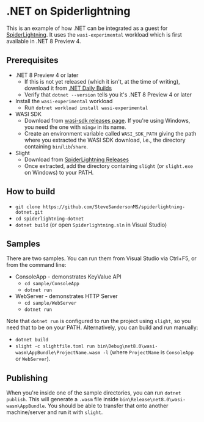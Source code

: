# .NET on Spiderlightning

This is an example of how .NET can be integrated as a guest for [SpiderLightning](https://github.com/deislabs/spiderlightning). It uses the `wasi-experimental` workload which is first available in .NET 8 Preview 4.

## Prerequisites

* .NET 8 Preview 4 or later
  * If this is not yet released (which it isn't, at the time of writing), download it from [.NET Daily Builds](https://github.com/dotnet/core/blob/main/daily-builds.md)
  * Verify that `dotnet --version` tells you it's .NET 8 Preview 4 or later
* Install the `wasi-experimental` workload
  * Run `dotnet workload install wasi-experimental`
* WASI SDK
  * Download from [wasi-sdk releases page](https://github.com/WebAssembly/wasi-sdk/releases). If you're using Windows, you need the one with `mingw` in its name.
  * Create an environment variable called `WASI_SDK_PATH` giving the path where you extracted the WASI SDK download, i.e., the directory containing `bin`/`lib`/`share`.
* Slight
  * Download from [SpiderLightning Releases](https://github.com/deislabs/spiderlightning/releases)
  * Once extracted, add the directory containing `slight` (or `slight.exe` on Windows) to your PATH.

## How to build

* `git clone https://github.com/SteveSandersonMS/spiderlightning-dotnet.git`
* `cd spiderlightning-dotnet`
* `dotnet build` (or open `Spiderlightning.sln` in Visual Studio)

## Samples

There are two samples. You can run them from Visual Studio via Ctrl+F5, or from the command line:

 * ConsoleApp - demonstrates KeyValue API
   * `cd sample/ConsoleApp`
   * `dotnet run`
 * WebServer - demonstrates HTTP Server
   * `cd sample/WebServer`
   * `dotnet run`

Note that `dotnet run` is configured to run the project using `slight`, so you need that to be on your PATH. Alternatively, you can build and run manually:

 * `dotnet build`
 * `slight -c slightfile.toml run bin\Debug\net8.0\wasi-wasm\AppBundle\ProjectName.wasm -l` (where `ProjectName` is `ConsoleApp` or `WebServer`).

## Publishing

When you're inside one of the sample directories, you can run `dotnet publish`. This will generate a `.wasm` file inside `bin\Release\net8.0\wasi-wasm\AppBundle`. You should be able to transfer that onto another machine/server and run it with `slight`.
